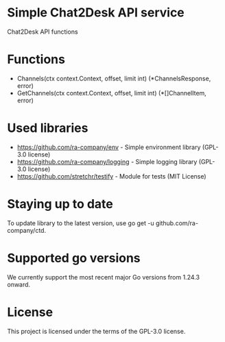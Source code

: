 # Simple Chat2Desk API service

Chat2Desk API functions

# Functions
* Channels(ctx context.Context, offset, limit int) (*ChannelsResponse, error)
* GetChannels(ctx context.Context, offset, limit int) (*[]ChannelItem, error)

# Used libraries
* https://github.com/ra-company/env - Simple environment library (GPL-3.0 license)
* https://github.com/ra-company/logging - Simple logging library (GPL-3.0 license)
* https://github.com/stretchr/testify - Module for tests (MIT License)

# Staying up to date
To update library to the latest version, use go get -u github.com/ra-company/ctd.

# Supported go versions
We currently support the most recent major Go versions from 1.24.3 onward.

# License
This project is licensed under the terms of the GPL-3.0 license.